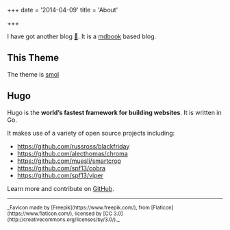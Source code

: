 +++
date = '2014-04-09'
title = 'About'

+++

I have got another blog [🦀](https://crab.freepackets.net/). It is a [mdbook](https://rust-lang.github.io/mdBook/) based blog.
## This Theme

The theme is [smol](https://github.com/colorchestra/smol)
## Hugo

Hugo is the **world’s fastest framework for building websites**. It is written in Go.

It makes use of a variety of open source projects including:

* https://github.com/russross/blackfriday
* https://github.com/alecthomas/chroma
* https://github.com/muesli/smartcrop
* https://github.com/spf13/cobra
* https://github.com/spf13/viper

Learn more and contribute on [GitHub](https://github.com/gohugoio).

---

<small>
_Favicon made by [Freepik](https://www.freepik.com/), from [Flaticon](https://www.flaticon.com/), licensed by [CC 3.0](http://creativecommons.org/licenses/by/3.0/)._
</small>
